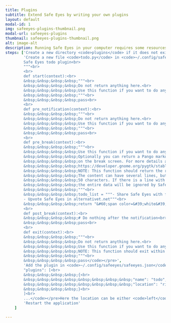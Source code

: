 ```yaml
---
title: Plugins
subtitle: Extend Safe Eyes by writing your own plugins
layout: default
modal-id: 1
img: safeeyes-plugins-thumbnail.png
modal-url: safeeyes-plugins
thumbnail: safeeyes-plugins-thumbnail.png
alt: image-alt
description: Running Safe Eyes in your computer requires some resources including memory and proecessor. Utilize them by extending Safe Eyes for some other tasks. What kind of tasks is totally dependning on your creativity. However, do not forget that Safe Eyes is not a fancy timer; it is a break reminder to take care of your health. Follow the steps to create a minimal todo plugin.
steps: ['Create a new directory <code>plugins</code> if it does not exist:<pre><code>mkdir ~/.config/safeyes/plugins</code></pre>',
		'Create a new file <code>todo.py</code> in <code>~/.config/safeeyes/plugins</code> with the following content:<pre><code>"""<br>
		Safe Eyes todo plugin<br>
		"""<br>
		<br>
		def start(context):<br>
		&nbsp;&nbsp;&nbsp;&nbsp;"""<br>
		&nbsp;&nbsp;&nbsp;&nbsp;Do not return anything here.<br>
		&nbsp;&nbsp;&nbsp;&nbsp;Use this function if you want to do anything on startup.<br>
		&nbsp;&nbsp;&nbsp;&nbsp;"""<br>
		&nbsp;&nbsp;&nbsp;&nbsp;pass<br>
		<br>
		def pre_notification(context):<br>
		&nbsp;&nbsp;&nbsp;&nbsp;"""<br>
		&nbsp;&nbsp;&nbsp;&nbsp;Do not return anything here.<br>
		&nbsp;&nbsp;&nbsp;&nbsp;Use this function if you want to do anything before ntification.<br>
		&nbsp;&nbsp;&nbsp;&nbsp;"""<br>
		&nbsp;&nbsp;&nbsp;&nbsp;pass<br>
		<br>
		def pre_break(context):<br>
		&nbsp;&nbsp;&nbsp;&nbsp;"""<br>
		&nbsp;&nbsp;&nbsp;&nbsp;Use this function if you want to do anything on before the break.<br>
		&nbsp;&nbsp;&nbsp;&nbsp;Optionally you can return a Pango markup content to be displayed<br>
		&nbsp;&nbsp;&nbsp;&nbsp;on the break screen. For more details about Pango: <br>
		&nbsp;&nbsp;&nbsp;&nbsp;https://developer.gnome.org/pygtk/stable/pango-markup-language.html<br>
		&nbsp;&nbsp;&nbsp;&nbsp;NOTE: This function should return the result within a second<br>
		&nbsp;&nbsp;&nbsp;&nbsp;The content can have several lines, but line length must not exceed<br>
		&nbsp;&nbsp;&nbsp;&nbsp;50 characters. If there is a line with more than 50 characters,<br>
		&nbsp;&nbsp;&nbsp;&nbsp;the entire data will be ignored by Safe Eyes.<br>
		&nbsp;&nbsp;&nbsp;&nbsp;"""<br>
		&nbsp;&nbsp;&nbsp;&nbsp;todo_list = """- Share Safe Eyes with friends<br>
		- Upvote Safe Eyes in alternativet.net"""<br>
		&nbsp;&nbsp;&nbsp;&nbsp;return "&#60;span color=&#39;white&#39;&#62;" + todo_list + "&#60;/span&#62;"<br>
		<br>
		def post_break(context):<br>
		&nbsp;&nbsp;&nbsp;&nbsp;# Do nothing after the notification<br>
		&nbsp;&nbsp;&nbsp;&nbsp;pass<br>
		<br>
		def exit(context):<br>
		&nbsp;&nbsp;&nbsp;&nbsp;"""<br>
		&nbsp;&nbsp;&nbsp;&nbsp;Do not return anything here.<br>
		&nbsp;&nbsp;&nbsp;&nbsp;Use this function if you want to do anything on exit.<br>
		&nbsp;&nbsp;&nbsp;&nbsp;NOTE: This function should exit within a second<br>
		&nbsp;&nbsp;&nbsp;&nbsp;"""<br>
		&nbsp;&nbsp;&nbsp;&nbsp;pass</code></pre>',
		'Add the plugin in <code>~/.config/safeeyes/safeeyes.json</code>:<pre><code>...<br>
		"plugins": [<br>
		&nbsp;&nbsp;&nbsp;&nbsp;{<br>
		&nbsp;&nbsp;&nbsp;&nbsp;&nbsp;&nbsp;&nbsp;&nbsp;"name": "todo",<br>
		&nbsp;&nbsp;&nbsp;&nbsp;&nbsp;&nbsp;&nbsp;&nbsp;"location": "right"<br>
		&nbsp;&nbsp;&nbsp;&nbsp;}<br>
		]<br>
		...</code></pre>Here the location can be either <code>left</code> or <code>right</code> which defines the location on the break screen.',
		'Restart the application'
	]

---
```

